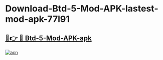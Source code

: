 # Download-Btd-5-Mod-APK-lastest-mod-apk-77l91

<h2><a href="https://apkcomod.com?title=Btd-5-Mod-APK">🔗👉 🔴 Btd-5-Mod-APK-apk </a></h2>

[![acn](https://github.com/user-attachments/assets/0f9c940e-d8b0-45ae-aac7-cd30a18b3e1c)](https://apkcomod.com?title=Btd-5-Mod-APK)
